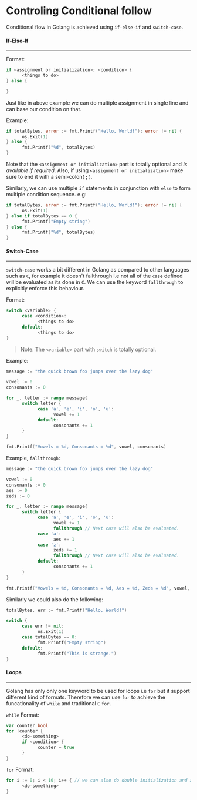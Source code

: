 # Controling Conditional follow 

Conditional flow in Golang is achieved using `if-else-if` and `switch-case`.

#### If-Else-If
---

Format:

```go
if <assignment or initialization>; <condition> {
      <things to do>
} else {

}
```
Just like in above example we can do multiple assignment in single line and can base our condition on that.

Example:

```go
if totalBytes, error := fmt.Printf("Hello, World!"); error != nil {
      os.Exit(1)
} else {
      fmt.Printf("%d", totalBytes)
}
```

Note that the `<assignment or initialization>` part is totally optional and _is available if required_. Also, if using `<assignment or initialization>` make sure to end it with a semi-colon( **;** ).

Similarly, we can use multiple `if` statements in conjunction with `else` to form multiple condition sequence. e.g:

```go
if totalBytes, error := fmt.Printf("Hello, World!"); error != nil {
      os.Exit(1)
} else if totalBytes == 0 {
      fmt.Printf("Empty string")
} else {
      fmt.Printf("%d", totalBytes)
}
```

#### Switch-Case
---

`switch-case` works a bit different in Golang as compared to other languages such as `C`, for example it doesn't fallthrough i.e not all of the `case` defined will be evaluated as its done in `C`. We can use the keyword `fallthrough` to explicitly enforce this behaviour.

Format:

```go
switch <variable> {
      case <condition>:
            <things to do>
      default:
            <things to do>
}
```

> Note: The `<variable>` part with `switch` is totally optional.

Example:

```go
message := "the quick brown fox jumps over the lazy dog"

vowel := 0
consonants := 0

for _, letter := range message{
      switch letter {
            case 'a', 'e', 'i', 'o', 'u':
                  vowel += 1
            default:
                  consonants += 1
      }
}

fmt.Printf("Vowels = %d, Consonants = %d", vowel, consonants)
```
Example, `fallthrough`:

```go
message := "the quick brown fox jumps over the lazy dog"

vowel := 0
consonants := 0
aes := 0
zeds := 0

for _, letter := range message{
      switch letter {
            case 'a', 'e', 'i', 'o', 'u':
                  vowel += 1
                  fallthrough // Next case will also be evaluated.
            case 'a':
                  aes += 1
            case 'z':
                  zeds += 1
                  fallthrough // Next case will also be evaluated.
            default:
                  consonants += 1
      }
}

fmt.Printf("Vowels = %d, Consonants = %d, Aes = %d, Zeds = %d", vowel, consonants, aes, zeds)
```

Similarly we could also do the following:

```go
totalBytes, err := fmt.Printf("Hello, World!")

switch {
      case err != nil:
            os.Exit(1)
      case totalBytes == 0:
            fmt.Printf("Empty string")
      default:
            fmt.Printf("This is strange.")
}
```

#### Loops
---

Golang has only only one keyword to be used for loops i.e `for` but it support different kind of formats. Therefore we can use `for` to achieve the funcationality of `while` and traditional `C` `for`.

`while` Format:

```go
var counter bool
for !counter {
      <do-something>
      if <condition> {
            counter = true
      }
}
```

`for` Format:

```go
for i := 0; i < 10; i++ { // we can also do double initialization and assignment i.e 'i, j := 1; i < 10; i, j = i++, j*2'
      <do-something>
}
```